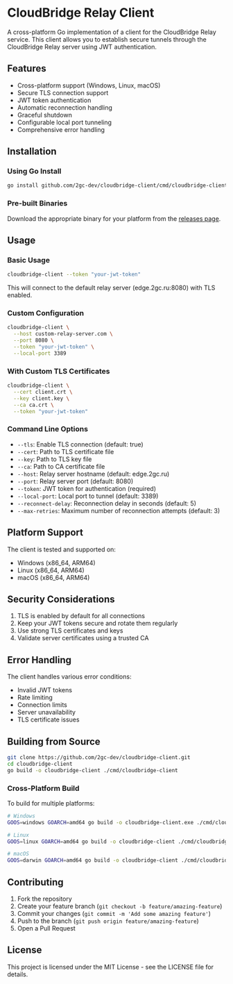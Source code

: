 # CloudBridge Relay Client

A cross-platform Go implementation of a client for the CloudBridge Relay service. This client allows you to establish secure tunnels through the CloudBridge Relay server using JWT authentication.

## Features

- Cross-platform support (Windows, Linux, macOS)
- Secure TLS connection support
- JWT token authentication
- Automatic reconnection handling
- Graceful shutdown
- Configurable local port tunneling
- Comprehensive error handling

## Installation

### Using Go Install

```bash
go install github.com/2gc-dev/cloudbridge-client/cmd/cloudbridge-client@latest
```

### Pre-built Binaries

Download the appropriate binary for your platform from the [releases page](https://github.com/2gc-dev/cloudbridge-client/releases).

## Usage

### Basic Usage

```bash
cloudbridge-client --token "your-jwt-token"
```

This will connect to the default relay server (edge.2gc.ru:8080) with TLS enabled.

### Custom Configuration

```bash
cloudbridge-client \
  --host custom-relay-server.com \
  --port 8080 \
  --token "your-jwt-token" \
  --local-port 3389
```

### With Custom TLS Certificates

```bash
cloudbridge-client \
  --cert client.crt \
  --key client.key \
  --ca ca.crt \
  --token "your-jwt-token"
```

### Command Line Options

- `--tls`: Enable TLS connection (default: true)
- `--cert`: Path to TLS certificate file
- `--key`: Path to TLS key file
- `--ca`: Path to CA certificate file
- `--host`: Relay server hostname (default: edge.2gc.ru)
- `--port`: Relay server port (default: 8080)
- `--token`: JWT token for authentication (required)
- `--local-port`: Local port to tunnel (default: 3389)
- `--reconnect-delay`: Reconnection delay in seconds (default: 5)
- `--max-retries`: Maximum number of reconnection attempts (default: 3)

## Platform Support

The client is tested and supported on:

- Windows (x86_64, ARM64)
- Linux (x86_64, ARM64)
- macOS (x86_64, ARM64)

## Security Considerations

1. TLS is enabled by default for all connections
2. Keep your JWT tokens secure and rotate them regularly
3. Use strong TLS certificates and keys
4. Validate server certificates using a trusted CA

## Error Handling

The client handles various error conditions:

- Invalid JWT tokens
- Rate limiting
- Connection limits
- Server unavailability
- TLS certificate issues

## Building from Source

```bash
git clone https://github.com/2gc-dev/cloudbridge-client.git
cd cloudbridge-client
go build -o cloudbridge-client ./cmd/cloudbridge-client
```

### Cross-Platform Build

To build for multiple platforms:

```bash
# Windows
GOOS=windows GOARCH=amd64 go build -o cloudbridge-client.exe ./cmd/cloudbridge-client

# Linux
GOOS=linux GOARCH=amd64 go build -o cloudbridge-client ./cmd/cloudbridge-client

# macOS
GOOS=darwin GOARCH=amd64 go build -o cloudbridge-client ./cmd/cloudbridge-client
```

## Contributing

1. Fork the repository
2. Create your feature branch (`git checkout -b feature/amazing-feature`)
3. Commit your changes (`git commit -m 'Add some amazing feature'`)
4. Push to the branch (`git push origin feature/amazing-feature`)
5. Open a Pull Request

## License

This project is licensed under the MIT License - see the LICENSE file for details. 